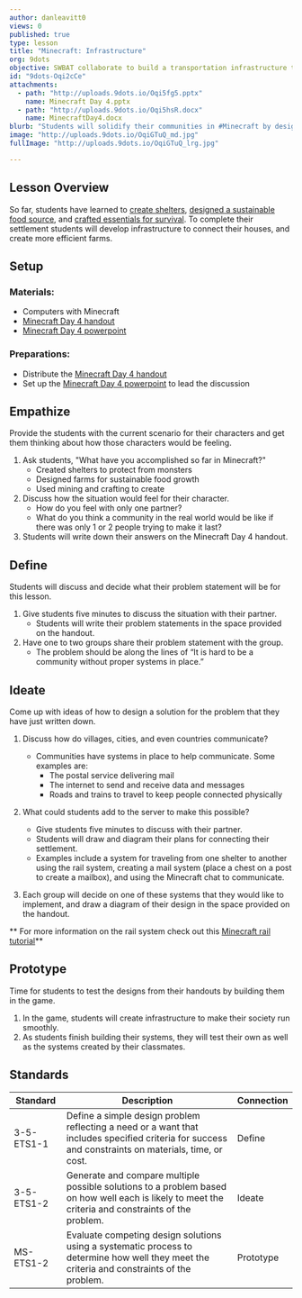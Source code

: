 ```yaml
---
author: danleavitt0
views: 0
published: true
type: lesson
title: "Minecraft: Infrastructure"
org: 9dots
objective: SWBAT collaborate to build a transportation infrastructure to connect their houses.
id: "9dots-Oqi2cCe"
attachments: 
  - path: "http://uploads.9dots.io/Oqi5fg5.pptx"
    name: Minecraft Day 4.pptx
  - path: "http://uploads.9dots.io/Oqi5hsR.docx"
    name: MinecraftDay4.docx
blurb: "Students will solidify their communities in #Minecraft by designing infrastructure #NGSS-3-5-ETS1-1 #NGSS-3-5-ETS1-2  #NGSS-MS-ETS1-2"
image: "http://uploads.9dots.io/OqiGTuQ_md.jpg"
fullImage: "http://uploads.9dots.io/OqiGTuQ_lrg.jpg"

---
```


## Lesson Overview
So far, students have learned to [create shelters](http://www.9dots.io/9dots/OqtrDDl), [designed a sustainable food source](http://www.9dots.io/9dots/OpIX5X6), and [crafted essentials for survival](http://www.9dots.io/9dots/Or0XrN7). To complete their settlement students will develop infrastructure to connect their houses, and create more efficient farms.

## Setup
### Materials:

- Computers with Minecraft
- [Minecraft Day 4 handout](http://uploads.9dots.io/Oqi5hsR.docx)
- [Minecraft Day 4 powerpoint](http://uploads.9dots.io/Oqi5fg5.pptx)

### Preparations:

- Distribute the [Minecraft Day 4 handout](http://uploads.9dots.io/Oqi5hsR.docx)
- Set up the [Minecraft Day 4 powerpoint](http://uploads.9dots.io/Oqi5fg5.pptx) to lead the discussion

## Empathize
Provide the students with the current scenario for their characters and get them thinking about how those characters would be feeling.

1. Ask students, "What have you accomplished so far in Minecraft?"
	- Created shelters to protect from monsters
    - Designed farms for sustainable food growth
    - Used mining and crafting to create 
2. Discuss how the situation would feel for their character.
	- How do you feel with only one partner? 
    - What do you think a community in the real world would be like if there was only 1 or 2 people trying to make it last? 
3. Students will write down their answers on the Minecraft Day 4 handout.

## Define
Students will discuss and decide what their problem statement will be for this lesson.

1. Give students five minutes to discuss the situation with their partner.
	- Students will write their problem statements in the space provided on the handout.
2. Have one to two groups share their problem statement with the group.
	- The problem should be along the lines of “It is hard to be a community without proper systems in place.”

## Ideate
Come up with ideas of how to design a solution for the problem that they have just written down.

1. Discuss how do villages, cities, and even countries communicate?
	- Communities have systems in place to help communicate. Some examples are:
    	- The postal service delivering mail
        - The internet to send and receive data and messages
        - Roads and trains to travel to keep people connected physically

2. What could students add to the server to make this possible?

	- Give students five minutes to discuss with their partner.
	- Students will draw and diagram their plans for connecting their settlement.
	- Examples include a system for traveling from one shelter to another using the rail system, creating a mail system (place a chest on a post to create a mailbox), and using the Minecraft chat to communicate.

3. Each group will decide on one of these systems that they would like to implement, and draw a diagram of their design in the space provided on the handout.

** For more information on the rail system check out this [Minecraft rail tutorial](http://minecraft.gamepedia.com/Tutorials/Train_station)**

## Prototype
Time for students to test the designs from their handouts by building them in the game.

1. In the game, students will create infrastructure to make their society run smoothly.
2. As students finish building their systems, they will test their own as well as the systems created by their classmates.

## Standards


Standard | Description | Connection
--- | --- | ---
3-5-ETS1-1 | Define a simple design problem reflecting a need or a want that includes specified criteria for success and constraints on materials, time, or cost. | Define
3-5-ETS1-2 | Generate and compare multiple possible solutions to a problem based on how well each is likely to meet the criteria and constraints of the problem. | Ideate
MS-ETS1-2 | Evaluate competing design solutions using a systematic process to determine how well they meet the criteria and constraints of the problem. | Prototype

